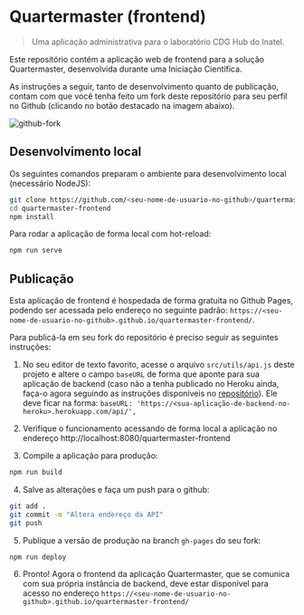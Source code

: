 # Quartermaster (frontend)
> Uma aplicação administrativa para o laboratório CDG Hub do Inatel.

Este repositório contém a aplicação web de frontend para a solução Quartermaster,
desenvolvida durante uma Iniciação Científica.

As instruções a seguir, tanto de desenvolvimento quanto de publicação, contam com que você tenha feito um fork deste repositório para seu perfil no Github (clicando no botão destacado na imagem abaixo).

![github-fork](https://user-images.githubusercontent.com/9170476/54882968-8bafbd80-4e3e-11e9-8a12-4c5097dffa92.PNG)

## Desenvolvimento local

Os seguintes comandos preparam o ambiente para desenvolvimento local (necessário NodeJS):
```sh
git clone https://github.com/<seu-nome-de-usuario-no-github>/quartermaster-frontend.git
cd quartermaster-frontend
npm install
```

Para rodar a aplicação de forma local com hot-reload:
```sh
npm run serve
```

## Publicação

Esta aplicação de frontend é hospedada de forma gratuita no Github Pages, podendo ser acessada pelo endereço no seguinte padrão: `https://<seu-nome-de-usuario-no-github>.github.io/quartermaster-frontend/`.

Para publicá-la em seu fork do repositório é preciso seguir as seguintes instruções:

1. No seu editor de texto favorito, acesse o arquivo `src/utils/api.js` deste projeto e altere o campo `baseURL` de forma que aponte para sua aplicação de backend (caso não a tenha publicado no Heroku ainda, faça-o agora seguindo as instruções disponíveis no [repositório](https://github.com/umluizlima/quartermaster-backend)). Ele deve ficar na forma: `baseURL: 'https://<sua-aplicação-de-backend-no-heroku>.herokuapp.com/api/',`

2. Verifique o funcionamento acessando de forma local a aplicação no endereço http://localhost:8080/quartermaster-frontend

3. Compile a aplicação para produção:

  ```sh
npm run build
```

4. Salve as alterações e faça um push para o github:

  ```sh
git add .
git commit -m "Altera endereço da API"
git push
```

5. Publique a versão de produção na branch `gh-pages` do seu fork:

  ```sh
npm run deploy
```

6. Pronto! Agora o frontend da aplicação Quartermaster, que se comunica com sua própria instância de backend, deve estar disponível para acesso no endereço `https://<seu-nome-de-usuario-no-github>.github.io/quartermaster-frontend/`
